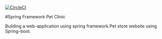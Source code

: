 
[![CircleCI](https://circleci.com/gh/SaiKrishna1908/SpringFrameworkProject/tree/master.svg?style=svg)](https://circleci.com/gh/SaiKrishna1908/SpringFrameworkProject/tree/master)

#Spring Framework Pet Clinic


Building a web-application using spring framework.Pet store website using Spring-boot.
